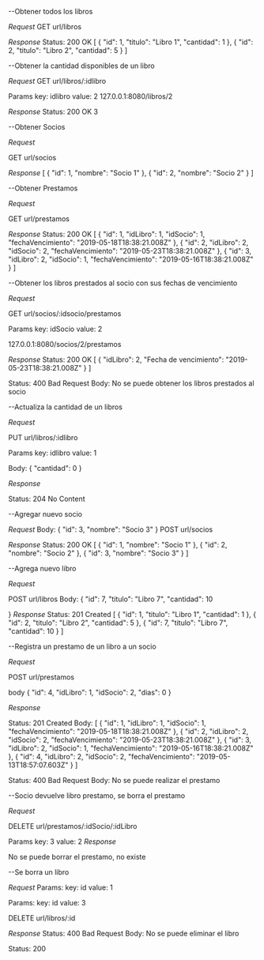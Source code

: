 --Obtener todos los libros

*Request*
GET url/libros

*Response*
    Status: 200 OK
[
    {
        "id": 1,
        "titulo": "Libro 1",
        "cantidad": 1
    },
    {
        "id": 2,
        "titulo": "Libro 2",
        "cantidad": 5
    }
]

--Obtener la cantidad disponibles de un libro

*Request*
GET url/libros/:idlibro

Params key: idlibro
       value: 2
127.0.0.1:8080/libros/2

*Response*
 Status: 200 OK
 3

--Obtener Socios

*Request*

GET url/socios

*Response*
[
    {
        "id": 1,
        "nombre": "Socio 1"
    },
    {
        "id": 2,
        "nombre": "Socio 2"
    }
]


--Obtener Prestamos

*Request*

GET url/prestamos

*Response*
 Status: 200 OK
[
    {
        "id": 1,
        "idLibro": 1,
        "idSocio": 1,
        "fechaVencimiento": "2019-05-18T18:38:21.008Z"
    },
    {
        "id": 2,
        "idLibro": 2,
        "idSocio": 2,
        "fechaVencimiento": "2019-05-23T18:38:21.008Z"
    },
    {
        "id": 3,
        "idLibro": 2,
        "idSocio": 1,
        "fechaVencimiento": "2019-05-16T18:38:21.008Z"
    }
]


--Obtener los libros prestados al socio con sus fechas de vencimiento

*Request*

GET url/socios/:idsocio/prestamos

Params key: idSocio
       value: 2

127.0.0.1:8080/socios/2/prestamos

*Response*
Status: 200 OK
[
    {
        "idLibro": 2,
        "Fecha de vencimiento": "2019-05-23T18:38:21.008Z"
    }
]

Status: 400 Bad Request
Body:
    No se puede obtener los libros prestados al socio


--Actualiza la cantidad de un libros

*Request*

PUT url/libros/:idlibro

Params key: idlibro 
       value: 1

Body:
{
	"cantidad": 0
}

*Response*

Status: 204 No Content




--Agregar nuevo socio

*Request*
Body:
{
	"id": 3, 
	"nombre": "Socio 3"
}
POST url/socios

*Response*
Status: 200 OK
[
    {
        "id": 1,
        "nombre": "Socio 1"
    },
    {
        "id": 2,
        "nombre": "Socio 2"
    },
    {
        "id": 3,
        "nombre": "Socio 3"
    }
]




--Agrega nuevo libro

*Request*

POST url/libros
Body:
    {
	"id": 7, 
	"titulo": "Libro 7", 
	"cantidad": 10

}
*Response*
Status: 201 Created
[
    {
        "id": 1,
        "titulo": "Libro 1",
        "cantidad": 1
    },
    {
        "id": 2,
        "titulo": "Libro 2",
        "cantidad": 5
    },
    {
        "id": 7,
        "titulo": "Libro 7",
        "cantidad": 10
    }
]



--Registra un prestamo de un libro a un socio

*Request*

POST url/prestamos

body
{
	"id": 4,
	"idLibro": 1,
	"idSocio": 2,
	"dias": 0
}


*Response*

Status: 201 Created
Body:
[
    {
        "id": 1,
        "idLibro": 1,
        "idSocio": 1,
        "fechaVencimiento": "2019-05-18T18:38:21.008Z"
    },
    {
        "id": 2,
        "idLibro": 2,
        "idSocio": 2,
        "fechaVencimiento": "2019-05-23T18:38:21.008Z"
    },
    {
        "id": 3,
        "idLibro": 2,
        "idSocio": 1,
        "fechaVencimiento": "2019-05-16T18:38:21.008Z"
    },
    {
        "id": 4,
        "idLibro": 2,
        "idSocio": 2,
        "fechaVencimiento": "2019-05-13T18:57:07.603Z"
    }
]

Status: 400 Bad Request
Body:
No se puede realizar el prestamo




--Socio devuelve libro prestamo, se borra el prestamo

*Request*

DELETE url/prestamos/:idSocio/:idLibro

Params key: 3
        value: 2
*Response*

No se puede borrar el prestamo, no existe



--Se borra un libro

*Request*
Params: key: id
        value: 1

Params: key: id
        value: 3

DELETE url/libros/:id

*Response*
Status: 400 Bad Request
Body:
    No se puede eliminar el libro

Status: 200
